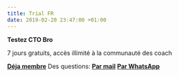 ```yaml
---
title: Trial FR
date: 2019-02-20 23:47:00 +01:00
---
```


**Testez CTO Bro**

7 jours gratuits, accès illimité à la communauté des coach

__[Déja membre](https://cto-bro.slack.com/)__
Des questions: **[Par mail](mailto:sales@cto-bro.com)** **[Par WhatsApp](tel:+33676683806)**
